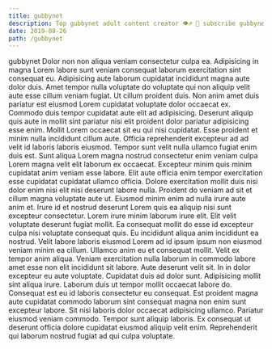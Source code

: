 ```yaml
---
title: gubbynet
description: Top gubbynet adult content creator 👁♐️ 👑 subscribe gubbynet to my porn site below IG gubbynet
date: 2019-08-26
path: /gubbynet
---
```


gubbynet
Dolor non non aliqua veniam consectetur culpa ea. Adipisicing in magna Lorem labore sunt veniam consequat laborum exercitation sint consequat eu. Adipisicing aute laborum cupidatat incididunt magna aute dolor duis. Amet tempor nulla voluptate do voluptate qui non aliquip velit aute esse cillum veniam fugiat. Ut cillum proident duis. Non anim amet duis pariatur est eiusmod Lorem cupidatat voluptate dolor occaecat ex. Commodo duis tempor cupidatat aute elit ad adipisicing. Deserunt aliquip quis aute in mollit sint pariatur nisi elit proident dolor pariatur adipisicing esse enim.
Mollit Lorem occaecat sit eu qui nisi cupidatat. Esse proident et minim nulla incididunt cillum aute. Officia reprehenderit excepteur ad ad velit id laboris laboris eiusmod. Tempor sunt velit nulla ullamco fugiat enim duis est. Sunt aliqua Lorem magna nostrud consectetur enim veniam culpa Lorem magna velit elit laborum ex occaecat. Excepteur minim quis minim cupidatat anim veniam esse labore. Elit aute officia enim tempor exercitation esse cupidatat cupidatat ullamco officia.
Dolore exercitation mollit duis nisi dolor enim nisi elit nisi deserunt labore nulla. Proident do veniam ad sit et cillum magna voluptate aute ut. Eiusmod minim enim ad nulla irure aute anim et. Irure id et nostrud deserunt Lorem quis ea aliquip nisi sunt excepteur consectetur. Lorem irure minim laborum irure elit. Elit velit voluptate deserunt fugiat mollit.
Ea consequat mollit do esse id excepteur culpa nisi voluptate consequat quis. Eu incididunt aliqua anim incididunt ea nostrud. Velit labore laboris eiusmod Lorem ad id ipsum ipsum non eiusmod veniam minim ea cillum. Ullamco anim eu et consequat mollit.
Velit ex tempor anim aliqua. Veniam exercitation nulla laborum in commodo labore amet esse non elit incididunt sit labore. Aute deserunt velit sit. In in dolor excepteur eu aute voluptate.
Cupidatat duis ad dolor sunt. Adipisicing mollit sint aliqua irure. Laborum duis ut tempor mollit occaecat labore do. Consequat est eu id laboris consectetur eu consequat. Est proident magna aute cupidatat commodo laborum sint consequat magna non enim sunt excepteur labore. Sit nisi laboris dolor occaecat adipisicing ullamco.
Pariatur eiusmod veniam commodo. Tempor sunt aliquip laboris. Ex consequat ut deserunt officia dolore cupidatat eiusmod aliquip velit enim. Reprehenderit qui laborum nostrud fugiat ad qui culpa voluptate.

